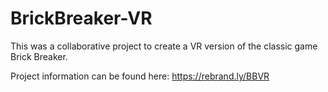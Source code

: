 # BrickBreaker-VR

This was a collaborative project to create a VR version of the classic game Brick Breaker. 

Project information can be found here: https://rebrand.ly/BBVR
